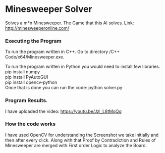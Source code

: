 # Minesweeper Solver
Solves a m*n Minesweeper. The Game that this AI solves. Link: http://minesweeperonline.com/

### Executing the Program
To run the program written in C++. Go to directory /C++ Code/x64/Minesweeper.exe.

To run the program written in Python you would need to install few libraries. <br>
pip install numpy <br>
pip install PyAutoGUI <br>
pip install opencv-python <br>
Once that is done you can run the code: python solver.py

### Program Results.
I have uploaded the video: https://youtu.be/Jzl_L8tMqQg

### How the code works
I have used OpenCV for understanding the Screenshot we take initially and then after every click.
Along with that Proof by Contradiction and Rules of Minesweeper are merged with First order Logic
to analyze the Board.
